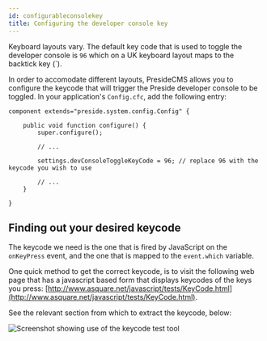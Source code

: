 ```yaml
---
id: configurableconsolekey
title: Configuring the developer console key
---
```


Keyboard layouts vary. The default key code that is used to toggle the developer console is `96` which on a UK keyboard layout maps to the backtick key (`).

In order to accomodate different layouts, PresideCMS allows you to configure the keycode that will trigger the Preside developer console to be toggled. In your application's `Config.cfc`, add the following entry:

```luceescript
component extends="preside.system.config.Config" {

	public void function configure() {
		super.configure();

		// ...

		settings.devConsoleToggleKeyCode = 96; // replace 96 with the keycode you wish to use

		// ...
	}

}
```

## Finding out your desired keycode

The keycode we need is the one that is fired by JavaScript on the `onKeyPress` event, and the one that is mapped to the `event.which` variable.

One quick method to get the correct keycode, is to visit the following web page that has a javascript based form that displays keycodes of the keys you press: [http://www.asquare.net/javascript/tests/KeyCode.html](http://www.asquare.net/javascript/tests/KeyCode.html).

See the relevant section from which to extract the keycode, below:

![Screenshot showing use of the keycode test tool](images/screenshots/discoverkeycode.png)

